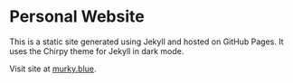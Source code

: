 # Personal Website
This is a static site generated using Jekyll and hosted on GitHub Pages. It
uses the Chirpy theme for Jekyll in dark mode.

Visit site at [murky.blue](https://murky.blue).